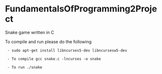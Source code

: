 # FundamentalsOfProgramming2Project
Snake game written in C

To compile and run please do the following
```
 - sudo apt-get install libncurses5-dev libncursesw5-dev

 - To compile gcc snake.c -lncurses -o snake

 - To run ./snake

```

